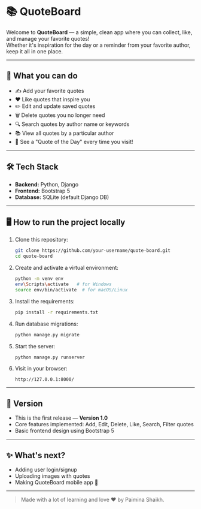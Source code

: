 # 📚 QuoteBoard

Welcome to **QuoteBoard** — a simple, clean app where you can collect, like, and manage your favorite quotes!  
Whether it's inspiration for the day or a reminder from your favorite author, keep it all in one place.

---

## 🚀 What you can do

- ✍️ Add your favorite quotes
- ❤️ Like quotes that inspire you
- ✏️ Edit and update saved quotes
- 🗑️ Delete quotes you no longer need
- 🔍 Search quotes by author name or keywords
- 📚 View all quotes by a particular author
- 🎲 See a "Quote of the Day" every time you visit!

---

## 🛠️ Tech Stack

- **Backend:** Python, Django
- **Frontend:** Bootstrap 5
- **Database:** SQLite (default Django DB)

---

## 🖥️ How to run the project locally

1. Clone this repository:

    ```bash
    git clone https://github.com/your-username/quote-board.git
    cd quote-board
    ```

2. Create and activate a virtual environment:

    ```bash
    python -m venv env
    env\Scripts\activate   # for Windows
    source env/bin/activate  # for macOS/Linux
    ```

3. Install the requirements:

    ```bash
    pip install -r requirements.txt
    ```

4. Run database migrations:

    ```bash
    python manage.py migrate
    ```

5. Start the server:

    ```bash
    python manage.py runserver
    ```

6. Visit in your browser:

    ```
    http://127.0.0.1:8000/
    ```

---

## 📌 Version

- This is the first release — **Version 1.0**
- Core features implemented: Add, Edit, Delete, Like, Search, Filter quotes
- Basic frontend design using Bootstrap 5

---

## ✨ What's next?

- Adding user login/signup
- Uploading images with quotes
- Making QuoteBoard mobile app 📱

---

> Made with a lot of learning and love ❤️ by Paimina Shaikh.
